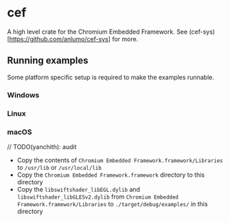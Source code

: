# cef

A high level crate for the Chromium Embedded Framework. See
(cef-sys)[https://github.com/anlumo/cef-sys] for more.

## Running examples

Some platform specific setup is required to make the examples runnable.

### Windows

### Linux

### macOS

// TODO(yanchith): audit
- Copy the contents of `Chromium Embedded
  Framework.framework/Libraries` to `/usr/lib` or `/usr/local/lib`
- Copy the `Chromium Embedded Framework.framework` directory to this
  directory
- Copy the `libswiftshader_libEGL.dylib` and
  `libswiftshader_libGLESv2.dylib` from `Chromium Embedded
  Framework.framework/Libraries` to `./target/debug/examples/` in this
  directory

